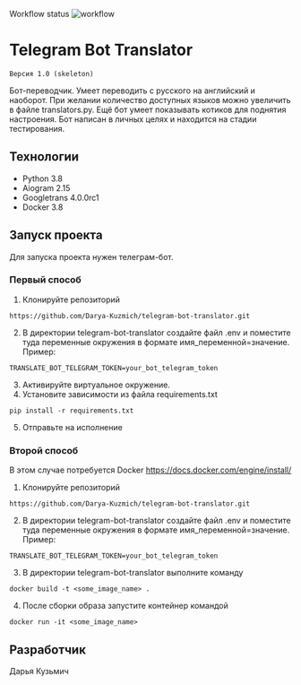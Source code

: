 Workflow status
![workflow](https://github.com/Darya-Kuzmich/telegram-bot-translator/actions/workflows/bot-workflow.yml/badge.svg)

# Telegram Bot Translator
```
Версия 1.0 (skeleton)
```
Бот-переводчик. Умеет переводить с русского на английский и наоборот. При
желании количество доступных языков можно увеличить в файле translators.py.
Ещё бот умеет показывать котиков для поднятия настроения.
Бот написан в личных целях и находится на стадии тестирования.

## Технологии
- Python 3.8
- Aiogram 2.15
- Googletrans 4.0.0rc1
- Docker 3.8

## Запуск проекта
Для запуска проекта нужен телеграм-бот.

### Первый способ
1. Клонируйте репозиторий
```
https://github.com/Darya-Kuzmich/telegram-bot-translator.git
```
2. В директории telegram-bot-translator создайте файл .env и поместите туда
   переменные окружения в формате имя_переменной=значение. Пример:
```
TRANSLATE_BOT_TELEGRAM_TOKEN=your_bot_telegram_token
```
3. Активируйте виртуальное окружение.
4. Установите зависимости из файла requirements.txt
```
pip install -r requirements.txt
```
5. Отправьте на исполнение

### Второй способ
В этом случае потребуется Docker https://docs.docker.com/engine/install/
1. Клонируйте репозиторий
```
https://github.com/Darya-Kuzmich/telegram-bot-translator.git
```
2. В директории telegram-bot-translator создайте файл .env и поместите туда
   переменные окружения в формате имя_переменной=значение. Пример:
```
TRANSLATE_BOT_TELEGRAM_TOKEN=your_bot_telegram_token
```
3. В директории telegram-bot-translator выполните команду
```
docker build -t <some_image_name> .
```
4. После сборки образа запустите контейнер командой
```
docker run -it <some_image_name>
```

## Разработчик
Дарья Кузьмич